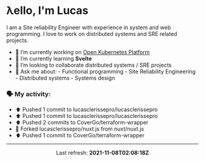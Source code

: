 # λello, I'm Lucas

I am a Site reliability Engineer with experience in system and web programming. I love to work on distributed systems and SRE related projects.

- 🔭 I’m currently working on [Open Kubernetes Platform](https://github.com/open-kubernetes-platform/okp)
- 🌱 I’m currently learning **Svelte**
- 👯 I’m looking to collaborate distributed systems / SRE projects
- 💬 Ask me about:
      - Functional programming
      - Site Reliability Engineering
      - Distributed systems
      - Systems design

### 🗣 My activity:

* ⬆️ Pushed 1 commit to lucasclerissepro/lucasclerissepro
* ⬆️ Pushed 1 commit to lucasclerissepro/lucasclerissepro
* ⬆️ Pushed 2 commits to CoverGo/terraform-wrapper
* 🍴 Forked lucasclerissepro/nuxt.js from nuxt/nuxt.js
* ⬆️ Pushed 1 commit to CoverGo/terraform-wrapper
---

<p align="center">
  Last refresh: 
  <b>2021-11-08T02:08:18Z</b>
</p>
